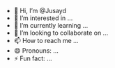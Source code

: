 - 👋 Hi, I’m @Jusayd
- 👀 I’m interested in ...
- 🌱 I’m currently learning ...
- 💞️ I’m looking to collaborate on ...
- 📫 How to reach me ...
- 😄 Pronouns: ...
- ⚡ Fun fact: ...

<!---
Jusayd/Jusayd is a ✨ special ✨ repository because its `README.md` (this file) appears on your GitHub profile.
You can click the Preview link to take a look at your changes.
--->
